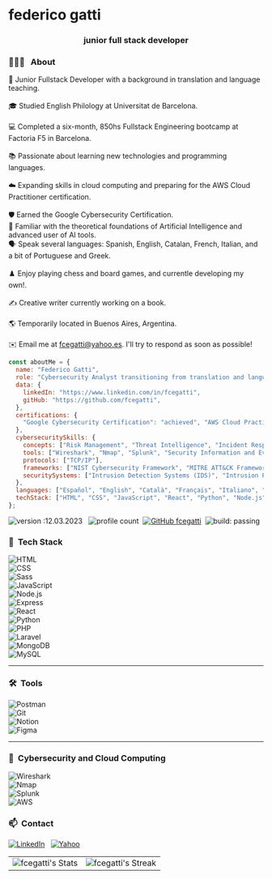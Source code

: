 <h1 align="left">federico gatti</h1>
<h3 align="center">junior full stack developer</h3>



### 👨🏻‍💻 &nbsp; About  

🚀&nbsp;Junior Fullstack Developer with a background in translation and language teaching.<br>  
🎓&nbsp;Studied English Philology at Universitat de Barcelona.<br>  
💻&nbsp;Completed a six-month, 850hs Fullstack Engineering bootcamp at Factoria F5 in Barcelona.<br>  
📚&nbsp;Passionate about learning new technologies and programming languages.<br>  
☁️&nbsp;Expanding skills in cloud computing and preparing for the AWS Cloud Practitioner certification.<br>  
🛡️&nbsp;Earned the Google Cybersecurity Certification.<br>
🤖&nbsp;Familiar with the theoretical foundations of Artificial Intelligence and advanced user of AI tools.<br>
🗣️&nbsp;Speak several languages: Spanish, English, Catalan, French, Italian, and a bit of Portuguese and Greek.<br>  
♟️&nbsp;Enjoy playing chess and board games, and currentle developing my own!.<br>  
✍️&nbsp;Creative writer currently working on a book.<br>  
🌎&nbsp;Temporarily located in Buenos Aires, Argentina.<br>  
✉️&nbsp;Email me at fcegatti@yahoo.es. I'll try to respond as soon as possible!<br>


<!-- 📄 &nbsp;You can check my [Resume](https://) for more details about my working experience. -->


```javascript
const aboutMe = {
  name: "Federico Gatti",
  role: "Cybersecurity Analyst transitioning from translation and language teaching",
  data: { 
    linkedIn: "https://www.linkedin.com/in/fcegatti",
    gitHub: "https://github.com/fcegatti",
  },
  certifications: {
    "Google Cybersecurity Certification": "achieved", "AWS Cloud Practitioner": "in progress",
  },
  cybersecuritySkills: {
    concepts: ["Risk Management", "Threat Intelligence", "Incident Response", "Security Operations Center (SOC)", "Cloud Computing"],
    tools: ["Wireshark", "Nmap", "Splunk", "Security Information and Event Management (SIEM)"],
    protocols: ["TCP/IP"],
    frameworks: ["NIST Cybersecurity Framework", "MITRE ATT&CK Framework"],
    securitySystems: ["Intrusion Detection Systems (IDS)", "Intrusion Prevention Systems (IPS)"],
  },
  languages: ["Español", "English", "Català", "Français", "Italiano", "Ελληνικά", "Português", "Avañe'ẽ"],
  techStack: ["HTML", "CSS", "JavaScript", "React", "Python", "Node.js", "PHP", "Laravel", "MySQL", "MongoDB"],
};
```

![version :12.03.2023](https://img.shields.io/badge/version-12.03.2023-informational) &nbsp;
![profile count](https://komarev.com/ghpvc/?username=fcegatti&color=red)&nbsp;
[![GitHub fcegatti](https://img.shields.io/github/followers/fcegatti?label=follow&style=social)](https://github.com/fcegatti)&nbsp;
![build: passing](https://img.shields.io/badge/build-passing-success)

### 🔧 &nbsp;Tech Stack  

![HTML](https://img.shields.io/badge/-HTML-05122A?style=flat&logo=HTML5)&nbsp;  
![CSS](https://img.shields.io/badge/-CSS-05122A?style=flat&logo=CSS3&logoColor=1572B6)&nbsp;  
![Sass](https://img.shields.io/badge/-Sass-05122A?style=flat&logo=Sass)&nbsp;  
![JavaScript](https://img.shields.io/badge/-JavaScript-05122A?style=flat&logo=javascript)&nbsp;  
![Node.js](https://img.shields.io/badge/-Node.js-05122A?style=flat&logo=node.js)&nbsp;  
![Express](https://img.shields.io/badge/-Express.js-05122A?style=flat&logo=express)&nbsp;  
![React](https://img.shields.io/badge/-React-05122A?style=flat&logo=react)&nbsp;  
![Python](https://img.shields.io/badge/-Python-05122A?style=flat&logo=python)&nbsp;  
![PHP](https://img.shields.io/badge/-PHP-05122A?style=flat&logo=php)&nbsp;  
![Laravel](https://img.shields.io/badge/-Laravel-05122A?style=flat&logo=laravel)&nbsp;  
![MongoDB](https://img.shields.io/badge/-MongoDB-05122A?style=flat&logo=mongodb)&nbsp;  
![MySQL](https://img.shields.io/badge/-MySQL-05122A?style=flat&logo=mysql)&nbsp;  

---

### 🛠️ &nbsp;Tools  

![Postman](https://img.shields.io/badge/-Postman-05122A?style=flat&logo=postman)&nbsp;  
![Git](https://img.shields.io/badge/-Git-05122A?style=flat&logo=Git&logoColor=F05032)&nbsp;  
![Notion](https://img.shields.io/badge/-Notion-05122A?style=flat&logo=notion)&nbsp;  
![Figma](https://img.shields.io/badge/-Figma-05122A?style=flat&logo=figma)&nbsp;  

---

### 🔐 &nbsp;Cybersecurity and Cloud Computing  

![Wireshark](https://img.shields.io/badge/-Wireshark-05122A?style=flat&logo=wireshark)&nbsp;  
![Nmap](https://img.shields.io/badge/-Nmap-05122A?style=flat&logo=nmap)&nbsp;  
![Splunk](https://img.shields.io/badge/-Splunk-05122A?style=flat&logo=splunk)&nbsp;  
![AWS](https://img.shields.io/badge/-AWS-05122A?style=flat&logo=amazon-aws)&nbsp;  



  ### 📫 &nbsp;Contact
<a href="https://www.linkedin.com/in/fcegatti/"><img alt="LinkedIn" src="https://img.shields.io/badge/linkedin%20-%230077B5.svg?&style=flat&logo=linkedin&logoColor=white"/></a> &nbsp;
<a href="mailto:fcegatti@yahoo.es"><img alt="Yahoo" src="https://img.shields.io/badge/Yahoo-720e9e?style=flat-square&logo=yahoo&logoColor=white&color=720e9e" /></a> &nbsp;

<div align="center">
  <table>
    <tr>
      <td>
        <div align="center">
          <img src="https://github-readme-stats.vercel.app/api?username=fcegatti&theme=tokyonight&show_icons=true&hide_border=true&count_private=true" alt="fcegatti's Stats">
        </div>
      </td>
      <td>
        <div align="center">
          <img src="https://github-readme-streak-stats.herokuapp.com/?user=fcegatti&theme=tokyonight&hide_border=true&currStreakNum=1&currStreakLabel=Current%20streak" alt="fcegatti's Streak">
        </div>
      </td>
    </tr>
  </table>
</div>

